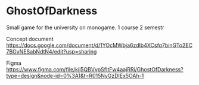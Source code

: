 # GhostOfDarkness
Small game for the university on monogame. 1 course 2 semestr

Concept document
https://docs.google.com/document/d/1YOcMWbja6zdIb4XCsfq7binGTo2EC7BGvNESabNdtN4/edit?usp=sharing

Figma
https://www.figma.com/file/kjj5QBVvpSfItFw4aajRRi/GhostOfDarkness?type=design&node-id=0%3A1&t=R015NyGzDIEx5OAh-1
